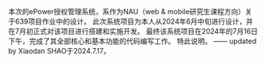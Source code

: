 本次的ePower授权管理系统，系作为NAU（web & mobile研究生课程方向）关于639项目作业中的设计。
此次系统项目为本人从2024年6月中旬进行设计，并在7月初正式对该项目进行搭建和实施开发。
最终该系统项目在2024年的7月16日下午，完成了其全部核心和基本功能的代码编写工作。
特此说明。
—— updated by Xiaodan SHAO于2024.7.17。
